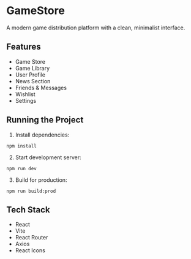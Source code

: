 # GameStore

A modern game distribution platform with a clean, minimalist interface.

## Features

- Game Store
- Game Library
- User Profile
- News Section
- Friends & Messages
- Wishlist
- Settings

## Running the Project

1. Install dependencies:
```
npm install
```

2. Start development server:
```
npm run dev
```

3. Build for production:
```
npm run build:prod
```

## Tech Stack

- React
- Vite
- React Router
- Axios
- React Icons
